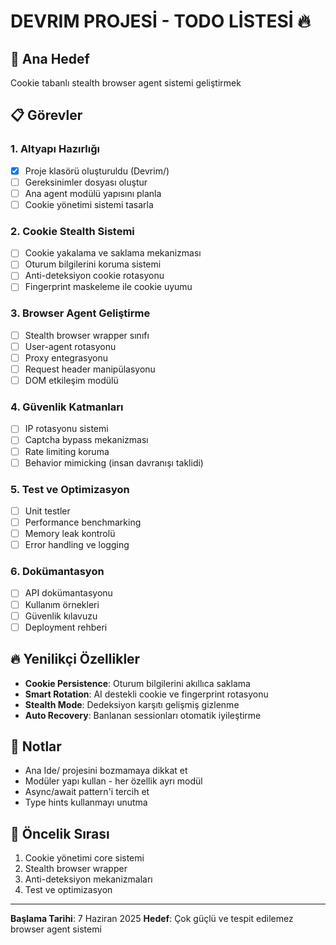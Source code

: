 # DEVRIM PROJESİ - TODO LİSTESİ 🔥

## 🎯 Ana Hedef
Cookie tabanlı stealth browser agent sistemi geliştirmek

## 📋 Görevler

### 1. Altyapı Hazırlığı
- [x] Proje klasörü oluşturuldu (Devrim/)
- [ ] Gereksinimler dosyası oluştur
- [ ] Ana agent modülü yapısını planla
- [ ] Cookie yönetimi sistemi tasarla

### 2. Cookie Stealth Sistemi
- [ ] Cookie yakalama ve saklama mekanizması
- [ ] Oturum bilgilerini koruma sistemi
- [ ] Anti-deteksiyon cookie rotasyonu
- [ ] Fingerprint maskeleme ile cookie uyumu

### 3. Browser Agent Geliştirme
- [ ] Stealth browser wrapper sınıfı
- [ ] User-agent rotasyonu
- [ ] Proxy entegrasyonu
- [ ] Request header manipülasyonu
- [ ] DOM etkileşim modülü

### 4. Güvenlik Katmanları
- [ ] IP rotasyonu sistemi
- [ ] Captcha bypass mekanizması
- [ ] Rate limiting koruma
- [ ] Behavior mimicking (insan davranışı taklidi)

### 5. Test ve Optimizasyon
- [ ] Unit testler
- [ ] Performance benchmarking
- [ ] Memory leak kontrolü
- [ ] Error handling ve logging

### 6. Dokümantasyon
- [ ] API dokümantasyonu
- [ ] Kullanım örnekleri
- [ ] Güvenlik kılavuzu
- [ ] Deployment rehberi

## 🔥 Yenilikçi Özellikler
- **Cookie Persistence**: Oturum bilgilerini akıllıca saklama
- **Smart Rotation**: AI destekli cookie ve fingerprint rotasyonu
- **Stealth Mode**: Dedeksiyon karşıtı gelişmiş gizlenme
- **Auto Recovery**: Banlanan sessionları otomatik iyileştirme

## 📝 Notlar
- Ana Ide/ projesini bozmamaya dikkat et
- Modüler yapı kullan - her özellik ayrı modül
- Async/await pattern'i tercih et
- Type hints kullanmayı unutma

## 🚀 Öncelik Sırası
1. Cookie yönetimi core sistemi
2. Stealth browser wrapper
3. Anti-deteksiyon mekanizmaları
4. Test ve optimizasyon

---
**Başlama Tarihi**: 7 Haziran 2025
**Hedef**: Çok güçlü ve tespit edilemez browser agent sistemi
